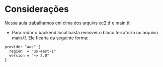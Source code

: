 # Considerações

Nessa aula trabalhamos em cima dos arquivs ec2.tf e main.tf.

- Para rodar o backend local basta remover o bloco terraform no arquivo main.tf.
Ele ficaria da seguinte forma:

```
provider "aws" {
  region  = "us-east-1"
  version = "~> 2.0"
}
```